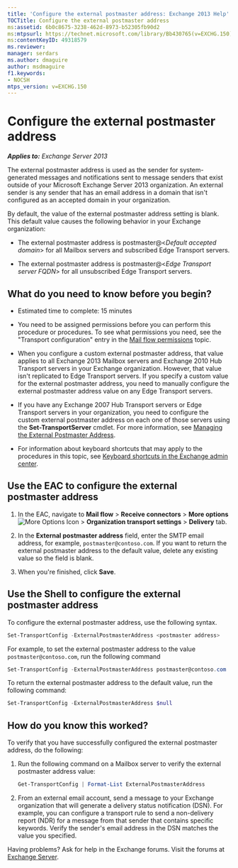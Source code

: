 ```yaml
---
title: 'Configure the external postmaster address: Exchange 2013 Help'
TOCTitle: Configure the external postmaster address
ms:assetid: 6b0c8675-3238-462d-8973-b52305fb90d2
ms:mtpsurl: https://technet.microsoft.com/library/Bb430765(v=EXCHG.150)
ms:contentKeyID: 49318579
ms.reviewer: 
manager: serdars
ms.author: dmaguire
author: msdmaguire
f1.keywords:
- NOCSH
mtps_version: v=EXCHG.150
---
```


# Configure the external postmaster address

_**Applies to:** Exchange Server 2013_

The external postmaster address is used as the sender for system-generated messages and notifications sent to message senders that exist outside of your Microsoft Exchange Server 2013 organization. An external sender is any sender that has an email address in a domain that isn't configured as an accepted domain in your organization.

By default, the value of the external postmaster address setting is blank. This default value causes the following behavior in your Exchange organization:

- The external postmaster address is postmaster@\<*Default accepted domain*\> for all Mailbox servers and subscribed Edge Transport servers.

- The external postmaster address is postmaster@\<*Edge Transport server FQDN*\> for all unsubscribed Edge Transport servers.

## What do you need to know before you begin?

- Estimated time to complete: 15 minutes

- You need to be assigned permissions before you can perform this procedure or procedures. To see what permissions you need, see the "Transport configuration" entry in the [Mail flow permissions](mail-flow-permissions-exchange-2013-help.md) topic.

- When you configure a custom external postmaster address, that value applies to all Exchange 2013 Mailbox servers and Exchange 2010 Hub Transport servers in your Exchange organization. However, that value isn't replicated to Edge Transport servers. If you specify a custom value for the external postmaster address, you need to manually configure the external postmaster address value on any Edge Transport servers.

- If you have any Exchange 2007 Hub Transport servers or Edge Transport servers in your organization, you need to configure the custom external postmaster address on each one of those servers using the **Set-TransportServer** cmdlet. For more information, see [Managing the External Postmaster Address](/previous-versions/office/exchange-server-2007/bb430765(v=exchg.80)).

- For information about keyboard shortcuts that may apply to the procedures in this topic, see [Keyboard shortcuts in the Exchange admin center](keyboard-shortcuts-in-the-exchange-admin-center-2013-help.md).

## Use the EAC to configure the external postmaster address

1. In the EAC, navigate to **Mail flow** \> **Receive connectors** \> **More options** ![More Options Icon](images/JJ150550.5381819e-3b21-4873-8714-e9b956290b28(EXCHG.150).gif "More Options Icon") \> **Organization transport settings** \> **Delivery** tab.

2. In the **External postmaster address** field, enter the SMTP email address, for example, `postmaster@contoso.com`. If you want to return the external postmaster address to the default value, delete any existing value so the field is blank.

3. When you're finished, click **Save**.

## Use the Shell to configure the external postmaster address

To configure the external postmaster address, use the following syntax.

```powershell
Set-TransportConfig -ExternalPostmasterAddress <postmaster address>
```

For example, to set the external postmaster address to the value `postmaster@contoso.com`, run the following command

```powershell
Set-TransportConfig -ExternalPostmasterAddress postmaster@contoso.com
```

To return the external postmaster address to the default value, run the following command:

```powershell
Set-TransportConfig -ExternalPostmasterAddress $null
```

## How do you know this worked?

To verify that you have successfully configured the external postmaster address, do the following:

1. Run the following command on a Mailbox server to verify the external postmaster address value:

    ```powershell
    Get-TransportConfig | Format-List ExternalPostmasterAddress
    ```

2. From an external email account, send a message to your Exchange organization that will generate a delivery status notification (DSN). For example, you can configure a transport rule to send a non-delivery report (NDR) for a message from that sender that contains specific keywords. Verify the sender's email address in the DSN matches the value you specified.

Having problems? Ask for help in the Exchange forums. Visit the forums at [Exchange Server](https://social.technet.microsoft.com/forums/office/home?category=exchangeserver).